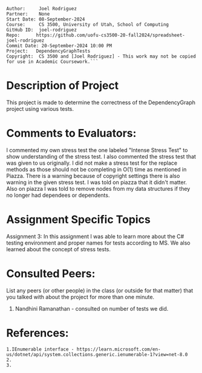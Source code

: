 ﻿```
Author:     Joel Rodriguez
Partner:    None
Start Date: 08-September-2024
Course:     CS 3500, University of Utah, School of Computing
GitHub ID:  joel-rodriguez
Repo:      https://github.com/uofu-cs3500-20-fall2024/spreadsheet-joel-rodriguez
Commit Date: 20-September-2024 10:00 PM
Project:   DependencyGraphTests
Copyright:  CS 3500 and [Joel Rodriguez] - This work may not be copied for use in Academic Coursework.```
```
# Description of Project
This project is made to determine the correctness of the DependencyGraph project using various tests.

# Comments to Evaluators:
I commented my own stress test the one labeled "Intense Stress Test" to show understanding of the stress test.
I also commented the stress test that was given to us originally.
I did not make a stress test for the replace methods as those should not be completing in O(1) time as mentioned
in Piazza. There is a warning because of copyright settings there is also warning in the given stress test.
I was told on piazza that it didn't matter. Also on piazza I was told to remove nodes from my data structures
if they no longer had dependees or dependents.

# Assignment Specific Topics
Assignment 3: In this assignment I was able to learn more about the C# testing environment and proper names for tests according
to MS. We also learned about the concept of stress tests.

# Consulted Peers:

List any peers (or other people) in the class (or outside for that matter) that you talked with about the project for more than one minute.

1. Nandhini Ramanathan - consulted on number of tests we did.

# References:

    1.IEnumerable interface - https://learn.microsoft.com/en-us/dotnet/api/system.collections.generic.ienumerable-1?view=net-8.0
    2.
    3.
